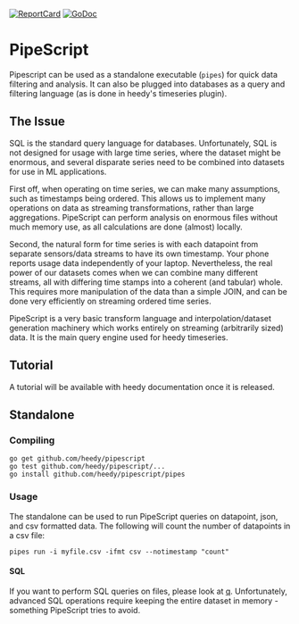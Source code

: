 [![ReportCard](https://goreportcard.com/badge/heedy/pipescript)](https://goreportcard.com/report/heedy/pipescript)
[![GoDoc](https://godoc.org/github.com/heedy/pipescript?status.svg)](http://godoc.org/github.com/heedy/pipescript)

# PipeScript

Pipescript can be used as a standalone executable (`pipes`) for quick data filtering and analysis. It can also be plugged into databases
as a query and filtering language (as is done in heedy's timeseries plugin).

## The Issue

SQL is the standard query language for databases. Unfortunately, SQL is not designed for usage with large time series, where the dataset might be enormous, and several disparate series need to be combined into datasets for use in ML applications.

First off, when operating on time series, we can make many assumptions, such as timestamps being ordered. This allows us to implement many operations on data as streaming transformations, rather than large aggregations. PipeScript can perform analysis on enormous files without much memory use, as all calculations are done (almost) locally.

Second, the natural form for time series is with each datapoint from separate sensors/data streams to have its own timestamp. Your phone reports usage data independently of your laptop. Nevertheless, the real power of our datasets comes when we can combine many different streams, all with differing time stamps into a coherent (and tabular) whole. This requires more manipulation of the data than a simple JOIN, and can be done very efficiently on streaming ordered time series.

PipeScript is a very basic transform language and interpolation/dataset generation machinery which works entirely on streaming (arbitrarily sized) data. It is the main query engine used for heedy timeseries.

## Tutorial

A tutorial will be available with heedy documentation once it is released.

<!--A general PipeScript tutorial [can be found here](https://heedy.io/pipescript/docs/basics.html).
Instructions for embedding and extending PipeScript with your own transforms and interpolators can be found [here](https://heedy.io/pipescript/docs/embedding.html).-->

## Standalone

### Compiling

```
go get github.com/heedy/pipescript
go test github.com/heedy/pipescript/...
go install github.com/heedy/pipescript/pipes
```

### Usage

The standalone can be used to run PipeScript queries on datapoint, json, and csv formatted data. The following will count the number of datapoints in a csv file:

```
pipes run -i myfile.csv -ifmt csv --notimestamp "count"
```

#### SQL

If you want to perform SQL queries on files, please look at [q](https://github.com/harelba/q).
Unfortunately, advanced SQL operations require keeping the entire dataset in memory - something PipeScript tries to avoid.
